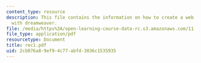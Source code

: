 ```yaml
---
content_type: resource
description: This file contains the information on how to create a web page creation
  with dreamweaver.
file: /media/https%3A/open-learning-course-data-rc.s3.amazonaws.com/11-204-planning-communications-and-digital-media-fall-2004/2cb076a89ef94c77abfd3036c1535935_rec1.pdf
file_type: application/pdf
resourcetype: Document
title: rec1.pdf
uid: 2cb076a8-9ef9-4c77-abfd-3036c1535935
---
```


